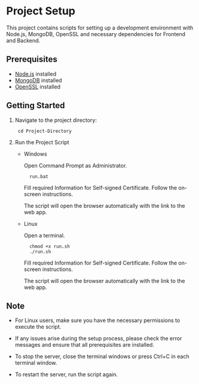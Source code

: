 # Project Setup

This project contains scripts for setting up a development environment with Node.js, MongoDB, OpenSSL and necessary dependencies for Frontend and Backend.

## Prerequisites

- [Node.js](https://nodejs.org/) installed
- [MongoDB](https://www.mongodb.com/try/download/community) installed
- [OpenSSL](https://www.openssl.org/) installed

## Getting Started

1. Navigate to the project directory:

        cd Project-Directory

2. Run the Project Script

    - Windows

        Open Command Prompt as Administrator.

            run.bat

        Fill required Information for Self-signed Certificate.
        Follow the on-screen instructions.

        The script will open the browser automatically with the link to the web app.

    - Linux

        Open a terminal.

            chmod +x run.sh
            ./run.sh

        Fill required Information for Self-signed Certificate.
        Follow the on-screen instructions.

        The script will open the browser automatically with the link to the web app.

## Note

- For Linux users, make sure you have the necessary permissions to execute the script.

- If any issues arise during the setup process, please check the error messages and ensure that all prerequisites are installed.

- To stop the server, close the terminal windows or press Ctrl+C in each terminal window.

- To restart the server, run the script again.